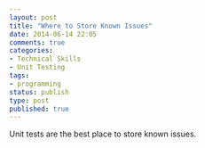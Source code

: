 ```yaml
---
layout: post
title: "Where to Store Known Issues"
date: 2014-06-14 22:05
comments: true
categories: 
- Technical Skills
- Unit Testing
tags:
- programming
status: publish
type: post
published: true
---
```


Unit tests are the best place to store known issues.

